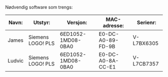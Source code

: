 Nødvendig software som trengs:

| Navn: |  Utstyr:      | Versjon:          | MAC-adresse:  |Serienr: |
|------------------|--------------------|-----------|----------------------------|----------- |
| James | Siemens LOGO! PLS | 6ED1052-1MD08-0BA0 | E0-DC-A0-89-FD-9B | V-L7BX6305 |
| Ludvic | Siemens LOGO! PLS | 6ED1052-1MD08-0BA0 | E0-DC-A0-8A-CC-E1 | V-L7CB7357 |
